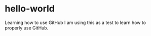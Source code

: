 # hello-world
Learning how to use GitHub
I am using this as a test to learn how to properly use GitHub.
